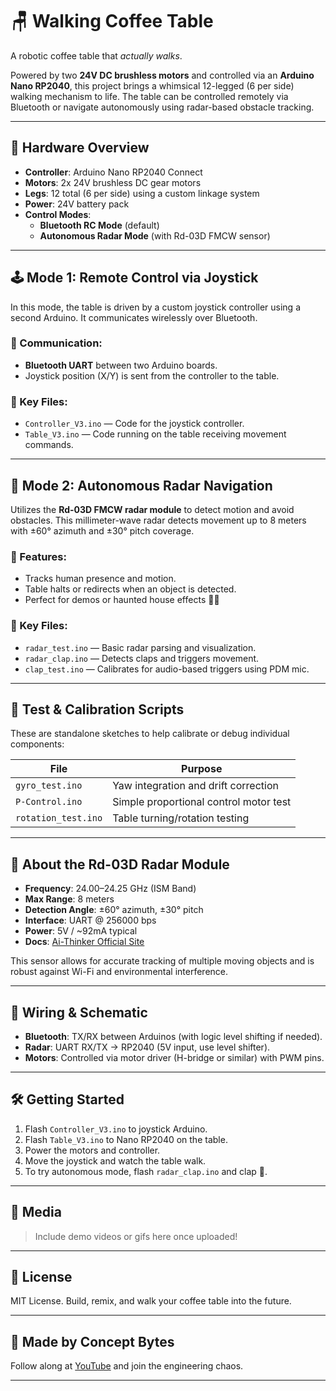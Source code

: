 # 🪑 Walking Coffee Table

A robotic coffee table that *actually walks*.

Powered by two **24V DC brushless motors** and controlled via an **Arduino Nano RP2040**, this project brings a whimsical 12-legged (6 per side) walking mechanism to life. The table can be controlled remotely via Bluetooth or navigate autonomously using radar-based obstacle tracking.

---

## 🔧 Hardware Overview

- **Controller**: Arduino Nano RP2040 Connect
- **Motors**: 2x 24V brushless DC gear motors
- **Legs**: 12 total (6 per side) using a custom linkage system
- **Power**: 24V battery pack
- **Control Modes**:
  - **Bluetooth RC Mode** (default)
  - **Autonomous Radar Mode** (with Rd-03D FMCW sensor)

---

## 🕹️ Mode 1: Remote Control via Joystick

In this mode, the table is driven by a custom joystick controller using a second Arduino. It communicates wirelessly over Bluetooth.

### 📡 Communication:
- **Bluetooth UART** between two Arduino boards.
- Joystick position (X/Y) is sent from the controller to the table.

### 📁 Key Files:
- `Controller_V3.ino` — Code for the joystick controller.
- `Table_V3.ino` — Code running on the table receiving movement commands.

---

## 🤖 Mode 2: Autonomous Radar Navigation

Utilizes the **Rd-03D FMCW radar module** to detect motion and avoid obstacles. This millimeter-wave radar detects movement up to 8 meters with ±60° azimuth and ±30° pitch coverage.

### 🧠 Features:
- Tracks human presence and motion.
- Table halts or redirects when an object is detected.
- Perfect for demos or haunted house effects 🧟‍♂️

### 📁 Key Files:
- `radar_test.ino` — Basic radar parsing and visualization.
- `radar_clap.ino` — Detects claps and triggers movement.
- `clap_test.ino` — Calibrates for audio-based triggers using PDM mic.

---

## 🔬 Test & Calibration Scripts

These are standalone sketches to help calibrate or debug individual components:

| File               | Purpose                                  |
|--------------------|------------------------------------------|
| `gyro_test.ino`    | Yaw integration and drift correction     |
| `P-Control.ino`    | Simple proportional control motor test   |
| `rotation_test.ino`| Table turning/rotation testing           |

---

## 🧠 About the Rd-03D Radar Module

- **Frequency**: 24.00–24.25 GHz (ISM Band)
- **Max Range**: 8 meters
- **Detection Angle**: ±60° azimuth, ±30° pitch
- **Interface**: UART @ 256000 bps
- **Power**: 5V / ~92mA typical
- **Docs**: [Ai-Thinker Official Site](http://www.ai-thinker.com/)

This sensor allows for accurate tracking of multiple moving objects and is robust against Wi-Fi and environmental interference.

---

## 🔌 Wiring & Schematic

- **Bluetooth**: TX/RX between Arduinos (with logic level shifting if needed).
- **Radar**: UART RX/TX → RP2040 (5V input, use level shifter).
- **Motors**: Controlled via motor driver (H-bridge or similar) with PWM pins.

---

## 🛠️ Getting Started

1. Flash `Controller_V3.ino` to joystick Arduino.
2. Flash `Table_V3.ino` to Nano RP2040 on the table.
3. Power the motors and controller.
4. Move the joystick and watch the table walk.
5. To try autonomous mode, flash `radar_clap.ino` and clap 👏.

---

## 📸 Media

> Include demo videos or gifs here once uploaded!

---

## 📜 License

MIT License. Build, remix, and walk your coffee table into the future.

---

## 👷 Made by Concept Bytes

Follow along at [YouTube](https://youtube.com/@conceptbytes) and join the engineering chaos.

---
